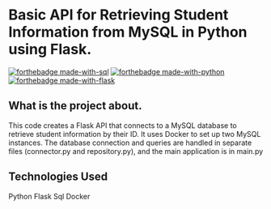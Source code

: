 # Basic API for Retrieving Student Information from MySQL in Python using Flask.

[![forthebadge made-with-sql](http://ForTheBadge.com/images/badges/made-with-sql.svg)](https://en.wikipedia.org/wiki/SQL)
[![forthebadge made-with-python](http://ForTheBadge.com/images/badges/made-with-python.svg)](https://www.python.org/)
[![forthebadge made-with-flask](http://ForTheBadge.com/images/badges/made-with-flask.svg)](https://flask.palletsprojects.com/en/2.1.x/)

## What is the project about.
This code creates a Flask API that connects to a MySQL database to retrieve student information by their ID. It uses Docker to set up two MySQL instances. The database connection and queries are handled in separate files (connector.py and repository.py), and the main application is in main.py

## Technologies Used
Python
Flask
Sql
Docker
